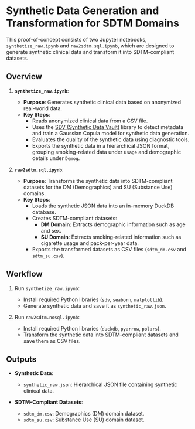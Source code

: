 # Synthetic Data Generation and Transformation for SDTM Domains

This proof-of-concept consists of two Jupyter notebooks, `synthetize_raw.ipynb` and `raw2sdtm.sql.ipynb`, which are designed to generate synthetic clinical data and transform it into SDTM-compliant datasets.

## Overview

1. **`synthetize_raw.ipynb`**:
   - **Purpose**: Generates synthetic clinical data based on anonymized real-world data.
   - **Key Steps**:
     - Reads anonymized clinical data from a CSV file.
     - Uses the [SDV (Synthetic Data Vault)](https://sdv.dev/) library to detect metadata and train a Gaussian Copula model for synthetic data generation.
     - Evaluates the quality of the synthetic data using diagnostic tools.
     - Exports the synthetic data in a hierarchical JSON format, grouping smoking-related data under `Usage` and demographic details under `Demog`.

2. **`raw2sdtm.sql.ipynb`**:
   - **Purpose**: Transforms the synthetic data into SDTM-compliant datasets for the DM (Demographics) and SU (Substance Use) domains.
   - **Key Steps**:
     - Loads the synthetic JSON data into an in-memory DuckDB database.
     - Creates SDTM-compliant datasets:
       - **DM Domain**: Extracts demographic information such as age and sex.
       - **SU Domain**: Extracts smoking-related information such as cigarette usage and pack-per-year data.
     - Exports the transformed datasets as CSV files (`sdtm_dm.csv` and `sdtm_su.csv`).

## Workflow

1. Run `synthetize_raw.ipynb`:
   - Install required Python libraries (`sdv`, `seaborn`, `matplotlib`).
   - Generate synthetic data and save it as `synthetic_raw.json`.

2. Run `raw2sdtm.nosql.ipynb`:
   - Install required Python libraries (`duckdb`, `pyarrow`, `polars`).
   - Transform the synthetic data into SDTM-compliant datasets and save them as CSV files.

## Outputs

- **Synthetic Data**:
  - `synthetic_raw.json`: Hierarchical JSON file containing synthetic clinical data.

- **SDTM-Compliant Datasets**:
  - `sdtm_dm.csv`: Demographics (DM) domain dataset.
  - `sdtm_su.csv`: Substance Use (SU) domain dataset.